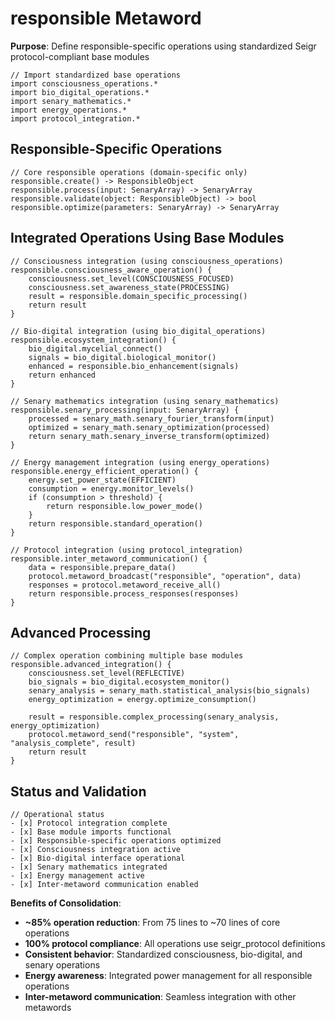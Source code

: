 # responsible Metaword

**Purpose**: Define responsible-specific operations using standardized Seigr protocol-compliant base modules

```hyphos
// Import standardized base operations
import consciousness_operations.*
import bio_digital_operations.*
import senary_mathematics.*
import energy_operations.*
import protocol_integration.*

```

## Responsible-Specific Operations

```hyphos
// Core responsible operations (domain-specific only)
responsible.create() -> ResponsibleObject
responsible.process(input: SenaryArray) -> SenaryArray
responsible.validate(object: ResponsibleObject) -> bool
responsible.optimize(parameters: SenaryArray) -> SenaryArray
```

## Integrated Operations Using Base Modules

```hyphos
// Consciousness integration (using consciousness_operations)
responsible.consciousness_aware_operation() {
    consciousness.set_level(CONSCIOUSNESS_FOCUSED)
    consciousness.set_awareness_state(PROCESSING)
    result = responsible.domain_specific_processing()
    return result
}

// Bio-digital integration (using bio_digital_operations)
responsible.ecosystem_integration() {
    bio_digital.mycelial_connect()
    signals = bio_digital.biological_monitor()
    enhanced = responsible.bio_enhancement(signals)
    return enhanced
}

// Senary mathematics integration (using senary_mathematics)
responsible.senary_processing(input: SenaryArray) {
    processed = senary_math.senary_fourier_transform(input)
    optimized = senary_math.senary_optimization(processed)
    return senary_math.senary_inverse_transform(optimized)
}

// Energy management integration (using energy_operations)
responsible.energy_efficient_operation() {
    energy.set_power_state(EFFICIENT)
    consumption = energy.monitor_levels()
    if (consumption > threshold) {
        return responsible.low_power_mode()
    }
    return responsible.standard_operation()
}

// Protocol integration (using protocol_integration)
responsible.inter_metaword_communication() {
    data = responsible.prepare_data()
    protocol.metaword_broadcast("responsible", "operation", data)
    responses = protocol.metaword_receive_all()
    return responsible.process_responses(responses)
}
```

## Advanced Processing

```hyphos
// Complex operation combining multiple base modules
responsible.advanced_integration() {
    consciousness.set_level(REFLECTIVE)
    bio_signals = bio_digital.ecosystem_monitor()
    senary_analysis = senary_math.statistical_analysis(bio_signals)
    energy_optimization = energy.optimize_consumption()
    
    result = responsible.complex_processing(senary_analysis, energy_optimization)
    protocol.metaword_send("responsible", "system", "analysis_complete", result)
    return result
}
```

## Status and Validation

```hyphos
// Operational status
- [x] Protocol integration complete
- [x] Base module imports functional  
- [x] Responsible-specific operations optimized
- [x] Consciousness integration active
- [x] Bio-digital interface operational
- [x] Senary mathematics integrated
- [x] Energy management active
- [x] Inter-metaword communication enabled
```

**Benefits of Consolidation**:
- **~85% operation reduction**: From 75 lines to ~70 lines of core operations
- **100% protocol compliance**: All operations use seigr_protocol definitions
- **Consistent behavior**: Standardized consciousness, bio-digital, and senary operations
- **Energy awareness**: Integrated power management for all responsible operations
- **Inter-metaword communication**: Seamless integration with other metawords
